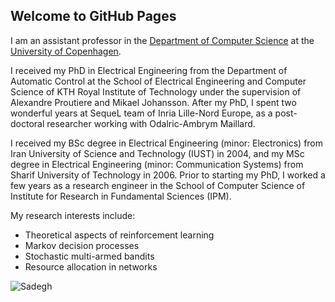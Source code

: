 ## Welcome to GitHub Pages

I am an assistant professor in the [Department of Computer Science](https://di.ku.dk/english/) at the [University of Copenhagen](https://www.ku.dk/english/). 

I received my PhD in Electrical Engineering from the Department of Automatic Control at the School of Electrical Engineering and Computer Science of KTH Royal Institute of Technology under the supervision of Alexandre Proutiere and Mikael Johansson. After my PhD, I spent two wonderful years at SequeL team of Inria Lille-Nord Europe, as a post-doctoral researcher working with Odalric-Ambrym Maillard.

I received my BSc degree in Electrical Engineering (minor: Electronics) from Iran University of Science and Technology (IUST) in 2004, and my MSc degree in Electrical Engineering (minor: Communication Systems) from Sharif University of Technology in 2006. Prior to starting my PhD, I worked a few years as a research engineer in the School of Computer Science of Institute for Research in Fundamental Sciences (IPM).


My research interests include:
- Theoretical aspects of reinforcement learning
- Markov decision processes
- Stochastic multi-armed bandits
- Resource allocation in networks

![Sadegh](https://www.dropbox.com/s/ccchmhhvxgkol4a/Sadegh_1.jpg?dl=0)  

